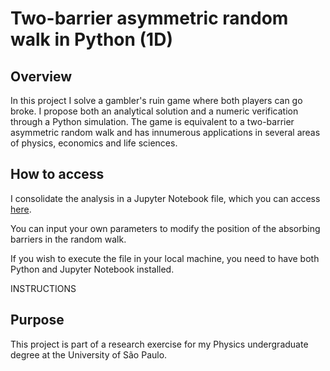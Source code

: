 # Two-barrier asymmetric random walk in Python (1D)

## Overview

In this project I solve a gambler's ruin game where both players can go broke. I propose both an analytical solution and a numeric verification through a Python simulation. The game is equivalent to a two-barrier asymmetric random walk and has innumerous applications in several areas of physics, economics and life sciences.

## How to access

I consolidate the analysis in a Jupyter Notebook file, which you can access [here](URL).

You can input your own parameters to modify the position of the absorbing barriers in the random walk.

If you wish to execute the file in your local machine, you need to have both Python and Jupyter Notebook installed.

INSTRUCTIONS

## Purpose

This project is part of a research exercise for my Physics undergraduate degree at the University of São Paulo.

